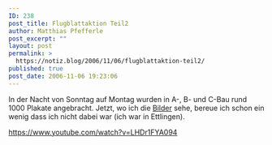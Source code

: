 ```yaml
---
ID: 238
post_title: Flugblattaktion Teil2
author: Matthias Pfefferle
post_excerpt: ""
layout: post
permalink: >
  https://notiz.blog/2006/11/06/flugblattaktion-teil2/
published: true
post_date: 2006-11-06 19:23:06
---
```

In der Nacht von Sonntag auf Montag wurden in A-, B- und C-Bau rund 1000 Plakate angebracht. Jetzt, wo ich die <a href="http://www.ohne-i.de/2006/11/06/nachtliche-plakataktion/" rel="met colleague">Bilder</a> sehe, bereue ich schon ein wenig dass ich nicht dabei war (ich war in Ettlingen).
<!--more-->
https://www.youtube.com/watch?v=LHDr1FYA094